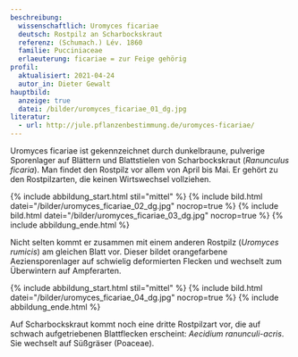 ```yaml
---
beschreibung:
  wissenschaftlich: Uromyces ficariae
  deutsch: Rostpilz an Scharbockskraut
  referenz: (Schumach.) Lév. 1860
  familie: Pucciniaceae
  erlaeuterung: ficariae = zur Feige gehörig
profil:
  aktualisiert: 2021-04-24
  autor_in: Dieter Gewalt
hauptbild:
  anzeige: true
  datei: /bilder/uromyces_ficariae_01_dg.jpg
literatur:
  - url: http://jule.pflanzenbestimmung.de/uromyces-ficariae/
---
```

Uromyces ficariae ist gekennzeichnet durch dunkelbraune, pulverige Sporenlager auf Blättern und Blattstielen von Scharbockskraut (*Ranunculus ficaria*). Man findet den Rostpilz vor allem von April bis Mai. Er gehört zu den Rostpilzarten, die keinen Wirtswechsel vollziehen.

{% include abbildung_start.html stil="mittel" %}
{% include bild.html datei="/bilder/uromyces_ficariae_02_dg.jpg" nocrop=true %}
{% include bild.html datei="/bilder/uromyces_ficariae_03_dg.jpg" nocrop=true %}
{% include abbildung_ende.html %}

Nicht selten kommt er zusammen mit einem anderen Rostpilz (*Uromyces rumicis*) am gleichen Blatt vor. Dieser bildet orangefarbene Aeziensporenlager auf schwielig deformierten Flecken und wechselt zum Überwintern auf Ampferarten.

{% include abbildung_start.html stil="mittel" %}
{% include bild.html datei="/bilder/uromyces_ficariae_04_dg.jpg" nocrop=true %}
{% include abbildung_ende.html %}

Auf Scharbockskraut kommt noch eine dritte Rostpilzart vor, die auf schwach aufgetriebenen Blattflecken erscheint: *Aecidium ranunculi-acris*. Sie wechselt auf Süßgräser (Poaceae).